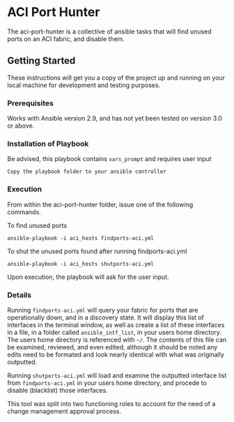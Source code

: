 # ACI Port Hunter

The aci-port-hunter is a collective of ansible tasks that will find unused ports on an ACI fabric, and disable them. 

## Getting Started

These instructions will get you a copy of the project up and running on your local machine for development and testing purposes.

### Prerequisites

Works with Ansible version 2.9, and has not yet been tested on version 3.0 or above.

### Installation of Playbook
Be advised, this playbook contains `vars_prompt` and requires user input

```
Copy the playbook folder to your ansible controller
```

### Execution

From within the aci-port-hunter folder, issue one of the following commands.


To find unused ports
```
ansible-playbook -i aci_hosts findports-aci.yml
```

To shut the unused ports found after running findports-aci.yml
```
ansible-playbook -i aci_hosts shutports-aci.yml
```

Upon execution, the playbook will ask for the user input.


### Details

Running `findports-aci.yml` will query your fabric for ports that are operationally down, and in a discovery state.  It will display this list of interfaces in the terminal window, as well as create a list of these interfaces in a file, in a folder called `ansible_intf_list`, in your users home directory. The users home directory is referenced with `~/`.  The contents of this file can be examined, reviewed, and even edited, although it should be noted any edits need to be formated and look nearly identical with what was originally outputted.

Running `shutports-aci.yml` will load and examine the outputted interface list from `findports-aci.yml` in your users home directory, and procede to disable (blacklist) those interfaces.

This tool was split into two functioning roles to account for the need of a change management approval process.

